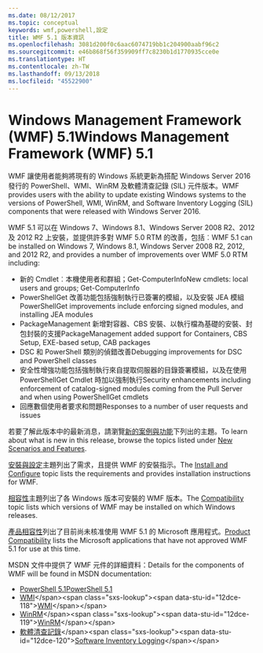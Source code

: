 ```yaml
---
ms.date: 08/12/2017
ms.topic: conceptual
keywords: wmf,powershell,設定
title: WMF 5.1 版本資訊
ms.openlocfilehash: 3081d200f0c6aac6074719bb1c204900aabf96c2
ms.sourcegitcommit: e46b868f56f359909ff7c8230b1d1770935cce0e
ms.translationtype: HT
ms.contentlocale: zh-TW
ms.lasthandoff: 09/13/2018
ms.locfileid: "45522900"
---
```

# <a name="windows-management-framework-wmf-51"></a><span data-ttu-id="12dce-103">Windows Management Framework (WMF) 5.1</span><span class="sxs-lookup"><span data-stu-id="12dce-103">Windows Management Framework (WMF) 5.1</span></span> #

<span data-ttu-id="12dce-104">WMF 讓使用者能夠將現有的 Windows 系統更新為搭配 Windows Server 2016 發行的 PowerShell、WMI、WinRM 及軟體清查記錄 (SIL) 元件版本。</span><span class="sxs-lookup"><span data-stu-id="12dce-104">WMF provides users with the ability to update existing Windows systems to the versions of PowerShell, WMI, WinRM, and Software Inventory Logging (SIL) components that were released with Windows Server 2016.</span></span>

<span data-ttu-id="12dce-105">WMF 5.1 可以在 Windows 7、Windows 8.1、Windows Server 2008 R2、2012 及 2012 R2 上安裝，並提供許多對 WMF 5.0 RTM 的改善，包括︰</span><span class="sxs-lookup"><span data-stu-id="12dce-105">WMF 5.1 can be installed on Windows 7, Windows 8.1, Windows Server 2008 R2, 2012, and 2012 R2, and provides a number of improvements over WMF 5.0 RTM including:</span></span>

- <span data-ttu-id="12dce-106">新的 Cmdlet︰本機使用者和群組；Get-ComputerInfo</span><span class="sxs-lookup"><span data-stu-id="12dce-106">New cmdlets: local users and groups; Get-ComputerInfo</span></span>
- <span data-ttu-id="12dce-107">PowerShellGet 改善功能包括強制執行已簽署的模組，以及安裝 JEA 模組</span><span class="sxs-lookup"><span data-stu-id="12dce-107">PowerShellGet improvements include enforcing signed modules, and installing JEA modules</span></span>
- <span data-ttu-id="12dce-108">PackageManagement 新增對容器、CBS 安裝、以執行檔為基礎的安裝、封包封裝的支援</span><span class="sxs-lookup"><span data-stu-id="12dce-108">PackageManagement added support for Containers, CBS Setup, EXE-based setup, CAB packages</span></span>
- <span data-ttu-id="12dce-109">DSC 和 PowerShell 類別的偵錯改善</span><span class="sxs-lookup"><span data-stu-id="12dce-109">Debugging improvements for DSC and PowerShell classes</span></span>
- <span data-ttu-id="12dce-110">安全性增強功能包括強制執行來自提取伺服器的目錄簽署模組，以及在使用 PowerShellGet Cmdlet 時加以強制執行</span><span class="sxs-lookup"><span data-stu-id="12dce-110">Security enhancements including enforcement of catalog-signed modules coming from the Pull Server and when using PowerShellGet cmdlets</span></span>
- <span data-ttu-id="12dce-111">回應數個使用者要求和問題</span><span class="sxs-lookup"><span data-stu-id="12dce-111">Responses to a number of user requests and issues</span></span>

<span data-ttu-id="12dce-112">若要了解此版本中的最新消息，請瀏覽[新的案例與功能](https://docs.microsoft.com/powershell/wmf/5.1/scenarios-features)下列出的主題。</span><span class="sxs-lookup"><span data-stu-id="12dce-112">To learn about what is new in this release, browse the topics listed under [New Scenarios and Features](https://docs.microsoft.com/powershell/wmf/5.1/scenarios-features).</span></span>

<span data-ttu-id="12dce-113">[安裝與設定](https://docs.microsoft.com/powershell/wmf/5.1/install-configure)主題列出了需求，且提供 WMF 的安裝指示。</span><span class="sxs-lookup"><span data-stu-id="12dce-113">The [Install and Configure](https://docs.microsoft.com/powershell/wmf/5.1/install-configure) topic lists the requirements and provides installation instructions for WMF.</span></span>

<span data-ttu-id="12dce-114">[相容性](https://docs.microsoft.com/powershell/wmf/5.1/compatibility)主題列出了各 Windows 版本可安裝的 WMF 版本。</span><span class="sxs-lookup"><span data-stu-id="12dce-114">The [Compatibility](https://docs.microsoft.com/powershell/wmf/5.1/compatibility) topic lists which versions of WMF may be installed on which Windows releases.</span></span>

<span data-ttu-id="12dce-115">[產品相容性](https://docs.microsoft.com/powershell/wmf/5.1/productincompat)列出了目前尚未核准使用 WMF 5.1 的 Microsoft 應用程式。</span><span class="sxs-lookup"><span data-stu-id="12dce-115">[Product Compatibility](https://docs.microsoft.com/powershell/wmf/5.1/productincompat) lists the Microsoft applications that have not approved WMF 5.1 for use at this time.</span></span>

<span data-ttu-id="12dce-116">MSDN 文件中提供了 WMF 元件的詳細資料：</span><span class="sxs-lookup"><span data-stu-id="12dce-116">Details for the components of WMF will be found in MSDN documentation:</span></span>

- [<span data-ttu-id="12dce-117">PowerShell 5.1</span><span class="sxs-lookup"><span data-stu-id="12dce-117">PowerShell 5.1</span></span>](https://docs.microsoft.com/powershell/)
- <span data-ttu-id="12dce-118">[WMI](https://msdn.microsoft.com/library/jj152383(v=vs.85).aspx)</span><span class="sxs-lookup"><span data-stu-id="12dce-118">[WMI](https://msdn.microsoft.com/library/jj152383(v=vs.85).aspx)</span></span>
- <span data-ttu-id="12dce-119">[WinRM](https://msdn.microsoft.com/library/aa384426(v=vs.85).aspx)</span><span class="sxs-lookup"><span data-stu-id="12dce-119">[WinRM](https://msdn.microsoft.com/library/aa384426(v=vs.85).aspx)</span></span>
- <span data-ttu-id="12dce-120">[軟體清查記錄](https://technet.microsoft.com/library/dn383584(v=ws.11).aspx)</span><span class="sxs-lookup"><span data-stu-id="12dce-120">[Software Inventory Logging](https://technet.microsoft.com/library/dn383584(v=ws.11).aspx)</span></span>
